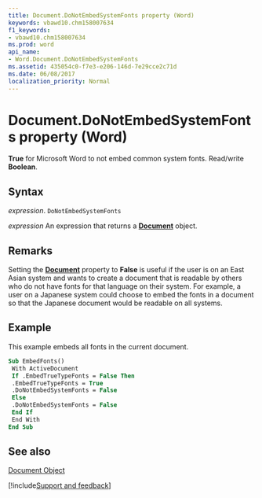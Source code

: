 ```yaml
---
title: Document.DoNotEmbedSystemFonts property (Word)
keywords: vbawd10.chm158007634
f1_keywords:
- vbawd10.chm158007634
ms.prod: word
api_name:
- Word.Document.DoNotEmbedSystemFonts
ms.assetid: 435054c0-f7e3-e206-146d-7e29cce2c71d
ms.date: 06/08/2017
localization_priority: Normal
---
```



# Document.DoNotEmbedSystemFonts property (Word)

 **True** for Microsoft Word to not embed common system fonts. Read/write **Boolean**.


## Syntax

_expression_. `DoNotEmbedSystemFonts`

 _expression_ An expression that returns a **[Document](Word.Document.md)** object.


## Remarks

Setting the  **[Document](Word.Document.md)** property to **False** is useful if the user is on an East Asian system and wants to create a document that is readable by others who do not have fonts for that language on their system. For example, a user on a Japanese system could choose to embed the fonts in a document so that the Japanese document would be readable on all systems.


## Example

This example embeds all fonts in the current document.


```vb
Sub EmbedFonts() 
 With ActiveDocument 
 If .EmbedTrueTypeFonts = False Then 
 .EmbedTrueTypeFonts = True 
 .DoNotEmbedSystemFonts = False 
 Else 
 .DoNotEmbedSystemFonts = False 
 End If 
 End With 
End Sub
```


## See also


[Document Object](Word.Document.md)

[!include[Support and feedback](~/includes/feedback-boilerplate.md)]